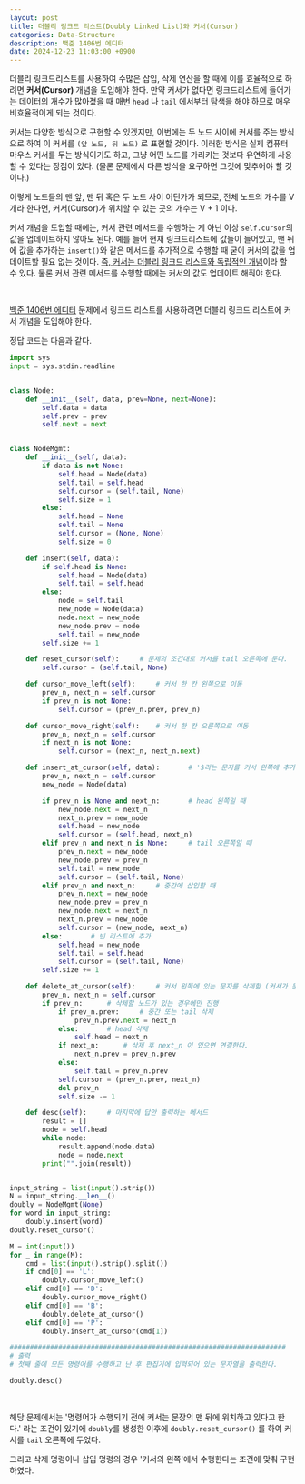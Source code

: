 ```yaml
---
layout: post
title: 더블리 링크드 리스트(Doubly Linked List)와 커서(Cursor)
categories: Data-Structure
description: 백준 1406번 에디터
date: 2024-12-23 11:03:00 +0900
---
```

더블리 링크드리스트를 사용하여 수많은 삽입, 삭제 연산을 할 때에 이를 효율적으로 하려면 <b>커서(Cursor)</b> 개념을 도입해야 한다. 만약 커서가 없다면 링크드리스트에 들어가는 데이터의 개수가 많아졌을 때 매번 ```head``` 나 ```tail``` 에서부터 탐색을 해야 하므로 매우 비효율적이게 되는 것이다.

커서는 다양한 방식으로 구현할 수 있겠지만, 이번에는 두 노드 사이에 커서를 주는 방식으로 하여 이 커서를 ```(앞 노드, 뒤 노드)``` 로 표현할 것이다. 이러한 방식은 실제 컴퓨터 마우스 커서를 두는 방식이기도 하고, 그냥 어떤 노드를 가리키는 것보다 유연하게 사용할 수 있다는 장점이 있다. (물론 문제에서 다른 방식을 요구하면 그것에 맞추어야 할 것이다.)

이렇게 노드들의 맨 앞, 맨 뒤 혹은 두 노드 사이 어딘가가 되므로, 전체 노드의 개수를 V 개라 한다면, 커서(Cursor)가 위치할 수 있는 곳의 개수는 V + 1 이다.

커서 개념을 도입할 때에는, 커서 관련 메서드를 수행하는 게 아닌 이상 ```self.cursor```의 값을 업데이트하지 않아도 된다. 예를 들어 현재 링크드리스트에 값들이 들어있고, 맨 뒤에 값을 추가하는 ```insert()```와 같은 메서드를 추가적으로 수행할 때 굳이 커서의 값을 업데이트할 필요 없는 것이다. <u>즉, 커서는 더블리 링크드 리스트와 독립적인 개념</u>이라 할 수 있다. 물론 커서 관련 메서드를 수행할 때에는 커서의 값도 업데이트 해줘야 한다.

<br>

<a href="https://www.acmicpc.net/problem/1406" target="_blank">백준 1406번 에디터</a> 문제에서 링크드 리스트를 사용하려면 더블리 링크드 리스트에 커서 개념을 도입해야 한다.

정답 코드는 다음과 같다.

```python
import sys
input = sys.stdin.readline


class Node:
    def __init__(self, data, prev=None, next=None):
        self.data = data
        self.prev = prev
        self.next = next


class NodeMgmt:
    def __init__(self, data):
        if data is not None:
            self.head = Node(data)
            self.tail = self.head
            self.cursor = (self.tail, None)
            self.size = 1
        else:
            self.head = None
            self.tail = None
            self.cursor = (None, None)
            self.size = 0

    def insert(self, data):
        if self.head is None:
            self.head = Node(data)
            self.tail = self.head
        else:
            node = self.tail
            new_node = Node(data)
            node.next = new_node
            new_node.prev = node
            self.tail = new_node
        self.size += 1

    def reset_cursor(self):     # 문제의 조건대로 커서를 tail 오른쪽에 둔다.
        self.cursor = (self.tail, None)

    def cursor_move_left(self):     # 커서 한 칸 왼쪽으로 이동
        prev_n, next_n = self.cursor
        if prev_n is not None:
            self.cursor = (prev_n.prev, prev_n)

    def cursor_move_right(self):    # 커서 한 칸 오른쪽으로 이동
        prev_n, next_n = self.cursor
        if next_n is not None:
            self.cursor = (next_n, next_n.next)

    def insert_at_cursor(self, data):       # '$라는 문자를 커서 왼쪽에 추가함'
        prev_n, next_n = self.cursor
        new_node = Node(data)

        if prev_n is None and next_n:       # head 왼쪽일 때
            new_node.next = next_n
            next_n.prev = new_node
            self.head = new_node
            self.cursor = (self.head, next_n)
        elif prev_n and next_n is None:     # tail 오른쪽일 때
            prev_n.next = new_node
            new_node.prev = prev_n
            self.tail = new_node
            self.cursor = (self.tail, None)
        elif prev_n and next_n:     # 중간에 삽입할 때
            prev_n.next = new_node
            new_node.prev = prev_n
            new_node.next = next_n
            next_n.prev = new_node
            self.cursor = (new_node, next_n)
        else:       # 빈 리스트에 추가
            self.head = new_node
            self.tail = self.head
            self.cursor = (self.tail, None)
        self.size += 1

    def delete_at_cursor(self):     # 커서 왼쪽에 있는 문자를 삭제함 (커서가 문장의 맨 앞이면 무시됨)
        prev_n, next_n = self.cursor
        if prev_n:      # 삭제할 노드가 있는 경우에만 진행
            if prev_n.prev:     # 중간 또는 tail 삭제
                prev_n.prev.next = next_n
            else:       # head 삭제
                self.head = next_n
            if next_n:      # 삭제 후 next_n 이 있으면 연결한다.
                next_n.prev = prev_n.prev
            else:
                self.tail = prev_n.prev
            self.cursor = (prev_n.prev, next_n)
            del prev_n
            self.size -= 1

    def desc(self):     # 마지막에 답안 출력하는 메서드
        result = []
        node = self.head
        while node:
            result.append(node.data)
            node = node.next
        print("".join(result))


input_string = list(input().strip())
N = input_string.__len__()
doubly = NodeMgmt(None)
for word in input_string:
    doubly.insert(word)
doubly.reset_cursor()

M = int(input())
for _ in range(M):
    cmd = list(input().strip().split())
    if cmd[0] == 'L':
        doubly.cursor_move_left()
    elif cmd[0] == 'D':
        doubly.cursor_move_right()
    elif cmd[0] == 'B':
        doubly.delete_at_cursor()
    elif cmd[0] == 'P':
        doubly.insert_at_cursor(cmd[1])

####################################################################
# 출력
# 첫째 줄에 모든 명령어를 수행하고 난 후 편집기에 입력되어 있는 문자열을 출력한다.

doubly.desc()
```

<br>

해당 문제에서는 '명령어가 수행되기 전에 커서는 문장의 맨 뒤에 위치하고 있다고 한다.' 라는 조건이 있기에 ```doubly```를 생성한 이후에 ```doubly.reset_cursor()``` 를 하여 커서를 ```tail``` 오른쪽에 두었다.

그리고 삭제 명령이나 삽입 명령의 경우 '커서의 왼쪽'에서 수행한다는 조건에 맞춰 구현하였다.